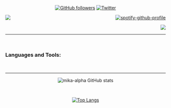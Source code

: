 
<div align ="center" >

[![GitHub followers](https://img.shields.io/github/followers/mika-alpha?style=social)](https://github.com/mika-alpha)
[![Twitter](https://img.shields.io/twitter/follow/mika_alpha_?style=social)](https://twitter.com/mika_alpha_)

<img src="https://i.pinimg.com/originals/ab/cc/3c/abcc3c5048a7f37a25d102b59c2fe0fa.gif" align = "left">

  <div align="right">

  [![spotify-github-profile](https://spotify-github-profile.vercel.app/api/view?uid=31xjluqub65mixcsngqlgwewfc6m&cover_image=true&theme=default)](https://spotify-github-profile.vercel.app/api/view?uid=31xjluqub65mixcsngqlgwewfc6m&redirect=true)

  </div>

  <div align="left">
    <p align="right"><a href="https://open.spotify.com/user/31xjluqub65mixcsngqlgwewfc6m?si=752c5a6b619c4d3a" target="_blank"> <img src = "https://img.shields.io/badge/Spotify-1ED760?&style=for-the-badge&logo=spotify&logoColor=white"/></a>

  </div>

</div>

---
<br />



### Languages and Tools:



<br />

---
<div align="center">

![mika-alpha GitHub stats](https://github-readme-stats.vercel.app/api?username=mika-alpha&show_icons=true&theme=jolly)

<br/>

[![Top Langs](https://github-readme-stats.vercel.app/api/top-langs/?username=mika-alpha&layout=compact&theme=jolly)](https://github.com/mika-alpha/github-readme-stats)

</div>

[twitter]: https://twitter.com/mika_alpha_
[spotify]: https://open.spotify.com/user/31xjluqub65mixcsngqlgwewfc6m?si=7563f24a3c3c4d76

